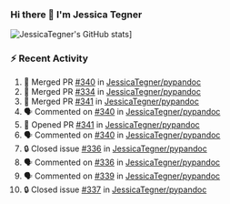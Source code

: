 ### Hi there 👋 I'm Jessica Tegner

![JessicaTegner's GitHub stats](https://github-readme-stats.vercel.app/api?username=jessicategner)]


### :zap: Recent Activity

<!--START_SECTION:activity-->
1. 🎉 Merged PR [#340](https://github.com/JessicaTegner/pypandoc/pull/340) in [JessicaTegner/pypandoc](https://github.com/JessicaTegner/pypandoc)
2. 🎉 Merged PR [#334](https://github.com/JessicaTegner/pypandoc/pull/334) in [JessicaTegner/pypandoc](https://github.com/JessicaTegner/pypandoc)
3. 🎉 Merged PR [#341](https://github.com/JessicaTegner/pypandoc/pull/341) in [JessicaTegner/pypandoc](https://github.com/JessicaTegner/pypandoc)
4. 🗣 Commented on [#340](https://github.com/JessicaTegner/pypandoc/pull/340#issuecomment-1701121611) in [JessicaTegner/pypandoc](https://github.com/JessicaTegner/pypandoc)
5. 💪 Opened PR [#341](https://github.com/JessicaTegner/pypandoc/pull/341) in [JessicaTegner/pypandoc](https://github.com/JessicaTegner/pypandoc)
6. 🗣 Commented on [#340](https://github.com/JessicaTegner/pypandoc/pull/340#issuecomment-1700761268) in [JessicaTegner/pypandoc](https://github.com/JessicaTegner/pypandoc)
7. 🔒 Closed issue [#336](https://github.com/JessicaTegner/pypandoc/issues/336) in [JessicaTegner/pypandoc](https://github.com/JessicaTegner/pypandoc)
8. 🗣 Commented on [#336](https://github.com/JessicaTegner/pypandoc/issues/336#issuecomment-1700754644) in [JessicaTegner/pypandoc](https://github.com/JessicaTegner/pypandoc)
9. 🗣 Commented on [#339](https://github.com/JessicaTegner/pypandoc/issues/339#issuecomment-1700750835) in [JessicaTegner/pypandoc](https://github.com/JessicaTegner/pypandoc)
10. 🔒 Closed issue [#337](https://github.com/JessicaTegner/pypandoc/issues/337) in [JessicaTegner/pypandoc](https://github.com/JessicaTegner/pypandoc)
<!--END_SECTION:activity-->
